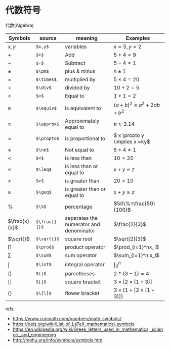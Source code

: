 # 代数符号

代数(Algebra)

Symbols|source|meaning|Examples
--|--|--|--
$x,y$|`$x,y$`|variables|$x=5,y=2$
$+$|`$+$`|Add|$5+4=9$
$-$|`$-$`|Subtract|$5-4=1$
$\pm$|`$\pm$`|plus & minus|$n \pm 1$
$\times$|`$\times$`|multiplied by|$5 \times 4 = 20$
$\div$|`$\div$`|divided by|$10 \div 2 = 5$
$=$|`$=$`|Equal to|$1+1=2$
$\equiv$|`$\equiv$`|is equivalent to|$(a+b)^2 \equiv a^2 + 2ab + b^2$
$\approx$|`$\approx$`|Approximately equal to|$\pi \approx 3.14$
$\propto$|`$\propto$`|is proportional to|$ x \propto y \implies x =ky$
$\ne$|`$\ne$`|Not equal to|$5+4 \ne 1$
$<$|`$<$`|is less than|$10 < 20$
$\leq$|`$\leq$`|is less than or equal to|$x+y \leq z$
$>$|`$>$`|is greater than|$20 > 10$
$\geq$|`$\geq$`|is greater than or equal to|$x +y \geq z$
$\%$|`$\%$`|percentage|$50\%=\frac{50}{100}$
$\frac{x}{x}$|`$\frac{}{}$`|seperates the numerator and denominator|$\frac{2}{3}$
$\sqrt{}$|`$\sqrt{}$`|square root|$\sqrt[2]{3}$
$\prod$|`$\prod$`|product operator|$\prod_{i=1}^nx_i$
$\sum$|`$\sum$`|sum operator|$\sum_{i=1}^n x_i$
$\int$|`$\int$`|integral operator|$\int_{0}^n$
$()$|`$()$`|parentheses|$2*(3-1)=4$
$[]$|`$[]$`|square bracket|$3 \times [2 \times (1+3)]$
$\{\}$|`$\{\}$`|flower bracket|$3 \times \{1 + [2 \times (1+3)]\}$



refs:

- https://www.cuemath.com/numbers/math-symbols/
- https://oeis.org/wiki/List_of_LaTeX_mathematical_symbols
- https://en.wikipedia.org/wiki/Greek_letters_used_in_mathematics,_science,_and_engineering
- http://mohu.org/info/symbols/symbols.htm